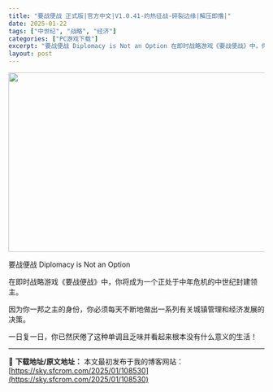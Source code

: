 ```yaml
---
title: "要战便战 正式版|官方中文|V1.0.41-灼热征战-碎裂边缘|解压即撸|"
date: 2025-01-22
tags: ["中世纪", "战略", "经济"]
categories: ["PC游戏下载"]
excerpt: "要战便战 Diplomacy is Not an Option 在即时战略游戏《要战便战》中，你将成为一个正处于中年危机的中世纪封建领主。 因为你一邦之主的身份，你必须每天不断地做出一系列有关城镇管理和经济发展的决策。 一日复一日，你已然厌倦了这种单调且乏味并看起来根本没有什么意义的生活！"
layout: post
---
```


<img class="aligncenter size-full wp-image-108516" src="https://sky.sfcrom.com/wp-content/uploads/2025/01/2025012208231215.webp" alt="" width="616" height="353" />

要战便战 Diplomacy is Not an Option

在即时战略游戏《要战便战》中，你将成为一个正处于中年危机的中世纪封建领主。

因为你一邦之主的身份，你必须每天不断地做出一系列有关城镇管理和经济发展的决策。

一日复一日，你已然厌倦了这种单调且乏味并看起来根本没有什么意义的生活！

---
📖 **下载地址/原文地址：** 本文最初发布于我的博客网站：[https://sky.sfcrom.com/2025/01/108530](https://sky.sfcrom.com/2025/01/108530)
